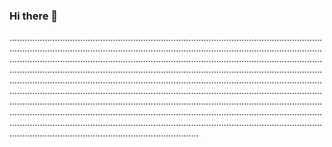 ### Hi there 👋

.......................................................................................................................................................................................................................................................................................................................................................................................................................................................................................................................................................................................................................................................................................................................................................................................................................................................................................................................................................................................................................................................................................................................................................................................................................................